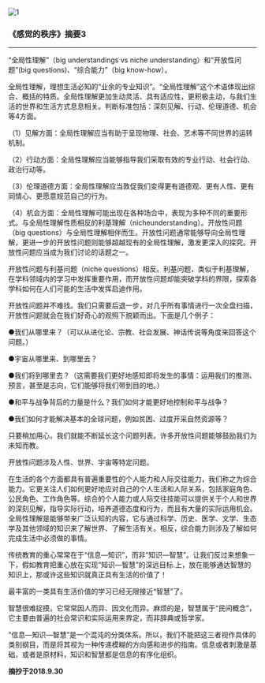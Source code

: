 ![1](https://hello-beijing.oss-cn-beijing.aliyuncs.com/myGithub/MrZ/11.jpg)

### 《感觉的秩序》摘要3
----

“全局性理解”（big understandings vs niche understanding）和“开放性问题”(big questions)、“综合能力”（big know-how）。

全局性理解，理想生活必知的“业余的专业知识”。“全局性理解”这个术语体现出综合、概括的特质。全局性理解更加生动灵活、具有适应性，更积极主动，与我们生活的世界和生活方式息息相关。判断标准包括：深刻见解、行动、伦理道德、机会等4方面。

（1）见解方面：全局性理解应当有助于呈现物理、社会、艺术等不同世界的运转机制。

（2）行动方面：全局性理解应当能够指导我们采取有效的专业行动、社会行动、政治行动等。

（3）伦理道德方面：全局性理解应当敦促我们变得更有道德观、更有人性、更有同情心、更愿意规范自己的行为。

（4）机会方面：全局性理解可能出现在各种场合中，表现为多种不同的重要形式。与全局性理解性质相反的利基理解（nicheunderstanding）。开放性问题（big questions）与全局性理解相伴而生。开放性问题通常能够导向全局性理解，更进一步的开放性问题则能够超越现有的全局性理解，激发更深入的探究。开放性问题应当成为我们讨论的话题之一。

开放性问题与利基问题（niche questions）相反。利基问题，类似于利基理解，在学科领域内的学习中发挥重要作用，而开放性问题却能突破学科的界限，探索各学科如何在人们可能的生活中发挥启迪作用。

开放性问题并不难找。我们只需要后退一步，对几乎所有事情进行一次全盘扫描，开放性问题就会在我们好奇心的观照下脱颖而出。下面是几个例子：

●我们从哪里来？（可以从进化论、宗教、社会发展、神话传说等角度来回答这个问题。）

●宇宙从哪里来、到哪里去？

●我们将到哪里去？（这需要我们更好地感知即将发生的事情：运用我们的推测、预言，甚至是志向，它们能够将我们带到目的地。）

●和平与战争背后的力量是什么？我们如何才能更好地控制和平与战争？

●我们如何才能解决基本的全球问题，例如贫困、过度开采自然资源等？

只要稍加用心，我们就能不断延长这个问题列表。许多开放性问题能够鼓励我们为未知而教。

开放性问题涉及人性、世界、宇宙等特定问题。

在生活的各个方面都具有普遍重要性的个人能力和人际交往能力，我们称之为综合能力。它更关注人们如何更好地应对自己的个人生活和人际关系，包括家庭角色、公民角色、工作角色等。综合的个人能力或人际交往技能可以提供关于个人和世界的深刻见解，指导实际行动，培养道德态度和行为，而且有大量的实际运用机会。全局性理解是能够带来广泛认知的内容，它与通过科学、历史、医学、文学、生态学及其他领域的知识来了解世界、了解生活有关。相反，综合能力则涉及了解如何完成生活中必须做的事情。

传统教育的重心常常在于“信息—知识”，而非“知识—智慧”。让我们反过来想象一下，假如教育把重心放在实现“知识—智慧”的深远目标.上，放在能够通达智慧的知识上，那或许这些知识就真正具有生活的价值了！

最丰富的一类具有生活价值的学习已经无限接近“智慧”了。

智慧很难捉摸，它常常因人而异、因文化而异。麻烦的是，智慧属于“民间概念”，它主要由普遍的社会常识和实际运用来界定，而非辞典或哲学家。

“信息—知识—智慧”是一个混沌的分类体系。所以，我们不能把这三者视作具体的类别纲目，而是将其视为一种传递模糊的方向感和进步的指南。信息或者刺激是基础，或者是原材料，知识和智慧都是信息的有序化组织。

**摘抄于2018.9.30**